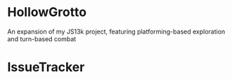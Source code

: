 # HollowGrotto
An expansion of my JS13k project, featuring platforming-based exploration and turn-based combat
# IssueTracker
